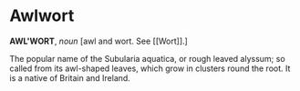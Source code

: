 # Awlwort

**AWL'WORT**, _noun_ \[awl and wort. See [[Wort]].\]

The popular name of the Subularia aquatica, or rough leaved alyssum; so called from its awl-shaped leaves, which grow in clusters round the root. It is a native of Britain and Ireland.